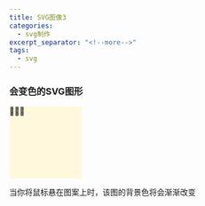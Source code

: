 ```yaml
---
title: SVG图像3
categories:
  - svg制作
excerpt_separator: "<!--more-->"
tags:
  - svg
---
```


### 会变色的SVG图形

<!--more-->
 <head>
  <meta charset="UTF-8">
  <style>
    .demo3 {
	    width: 130px;
        height: 130px;
        background-color: #FFF8DC;
        transition: width 1.5s linear,
                    height 1.5s linear,
                    background-color 1s 1s;
	}
	.demo3:hover {
	    width: 130px;
        height: 130px;
        background-color: #26acb0;
	}
  </style>
</head>

<body>
<div class="demo3" >🥣🥣🥣</div>
</body>

当你将鼠标悬在图案上时，该图的背景色将会渐渐改变
